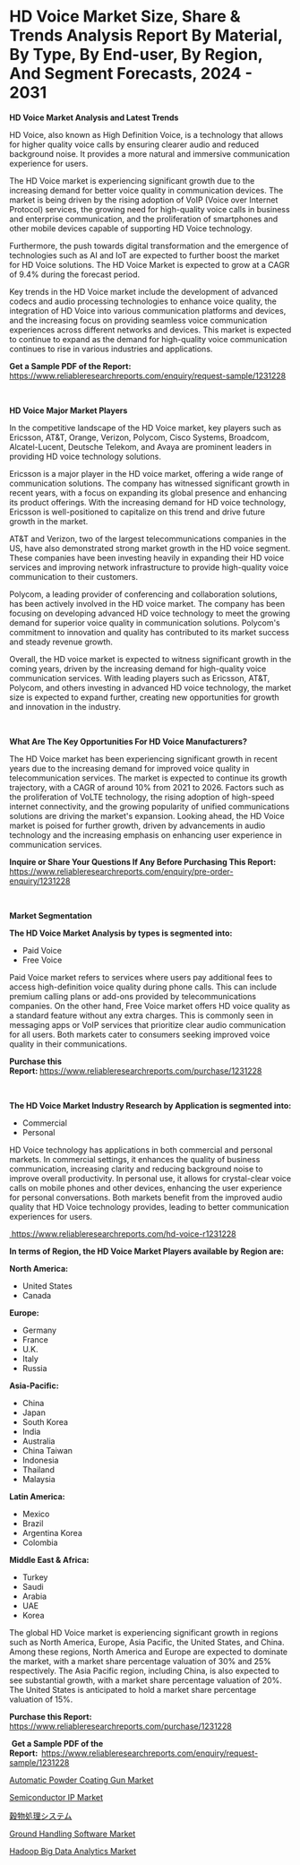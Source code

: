 <p><h1>HD Voice Market Size, Share & Trends Analysis Report By Material, By Type, By End-user, By Region, And Segment Forecasts, 2024 - 2031</h1></p><p><strong>HD Voice Market Analysis and Latest Trends</strong></p>
<p><p>HD Voice, also known as High Definition Voice, is a technology that allows for higher quality voice calls by ensuring clearer audio and reduced background noise. It provides a more natural and immersive communication experience for users. </p><p>The HD Voice market is experiencing significant growth due to the increasing demand for better voice quality in communication devices. The market is being driven by the rising adoption of VoIP (Voice over Internet Protocol) services, the growing need for high-quality voice calls in business and enterprise communication, and the proliferation of smartphones and other mobile devices capable of supporting HD Voice technology. </p><p>Furthermore, the push towards digital transformation and the emergence of technologies such as AI and IoT are expected to further boost the market for HD Voice solutions. The HD Voice Market is expected to grow at a CAGR of 9.4% during the forecast period.</p><p>Key trends in the HD Voice market include the development of advanced codecs and audio processing technologies to enhance voice quality, the integration of HD Voice into various communication platforms and devices, and the increasing focus on providing seamless voice communication experiences across different networks and devices. This market is expected to continue to expand as the demand for high-quality voice communication continues to rise in various industries and applications.</p></p>
<p><strong>Get a Sample PDF of the Report:&nbsp;</strong> <a href="https://www.reliableresearchreports.com/enquiry/request-sample/1231228">https://www.reliableresearchreports.com/enquiry/request-sample/1231228</a></p>
<p>&nbsp;</p>
<p><strong>HD Voice Major Market Players</strong></p>
<p><p>In the competitive landscape of the HD Voice market, key players such as Ericsson, AT&T, Orange, Verizon, Polycom, Cisco Systems, Broadcom, Alcatel-Lucent, Deutsche Telekom, and Avaya are prominent leaders in providing HD voice technology solutions.</p><p>Ericsson is a major player in the HD voice market, offering a wide range of communication solutions. The company has witnessed significant growth in recent years, with a focus on expanding its global presence and enhancing its product offerings. With the increasing demand for HD voice technology, Ericsson is well-positioned to capitalize on this trend and drive future growth in the market.</p><p>AT&T and Verizon, two of the largest telecommunications companies in the US, have also demonstrated strong market growth in the HD voice segment. These companies have been investing heavily in expanding their HD voice services and improving network infrastructure to provide high-quality voice communication to their customers.</p><p>Polycom, a leading provider of conferencing and collaboration solutions, has been actively involved in the HD voice market. The company has been focusing on developing advanced HD voice technology to meet the growing demand for superior voice quality in communication solutions. Polycom's commitment to innovation and quality has contributed to its market success and steady revenue growth.</p><p>Overall, the HD voice market is expected to witness significant growth in the coming years, driven by the increasing demand for high-quality voice communication services. With leading players such as Ericsson, AT&T, Polycom, and others investing in advanced HD voice technology, the market size is expected to expand further, creating new opportunities for growth and innovation in the industry.</p></p>
<p>&nbsp;</p>
<p><strong>What Are The Key Opportunities For HD Voice Manufacturers?</strong></p>
<p><p>The HD Voice market has been experiencing significant growth in recent years due to the increasing demand for improved voice quality in telecommunication services. The market is expected to continue its growth trajectory, with a CAGR of around 10% from 2021 to 2026. Factors such as the proliferation of VoLTE technology, the rising adoption of high-speed internet connectivity, and the growing popularity of unified communications solutions are driving the market's expansion. Looking ahead, the HD Voice market is poised for further growth, driven by advancements in audio technology and the increasing emphasis on enhancing user experience in communication services.</p></p>
<p><strong>Inquire or Share Your Questions If Any Before Purchasing This Report:</strong> <a href="https://www.reliableresearchreports.com/enquiry/pre-order-enquiry/1231228">https://www.reliableresearchreports.com/enquiry/pre-order-enquiry/1231228</a></p>
<p>&nbsp;</p>
<p><strong>Market Segmentation</strong></p>
<p><strong>The HD Voice Market Analysis by types is segmented into:</strong></p>
<p><ul><li>Paid Voice</li><li>Free Voice</li></ul></p>
<p><p>Paid Voice market refers to services where users pay additional fees to access high-definition voice quality during phone calls. This can include premium calling plans or add-ons provided by telecommunications companies. On the other hand, Free Voice market offers HD voice quality as a standard feature without any extra charges. This is commonly seen in messaging apps or VoIP services that prioritize clear audio communication for all users. Both markets cater to consumers seeking improved voice quality in their communications.</p></p>
<p><strong>Purchase this Report:&nbsp;</strong><a href="https://www.reliableresearchreports.com/purchase/1231228">https://www.reliableresearchreports.com/purchase/1231228</a></p>
<p>&nbsp;</p>
<p><strong>The HD Voice Market Industry Research by Application is segmented into:</strong></p>
<p><ul><li>Commercial</li><li>Personal</li></ul></p>
<p><p>HD Voice technology has applications in both commercial and personal markets. In commercial settings, it enhances the quality of business communication, increasing clarity and reducing background noise to improve overall productivity. In personal use, it allows for crystal-clear voice calls on mobile phones and other devices, enhancing the user experience for personal conversations. Both markets benefit from the improved audio quality that HD Voice technology provides, leading to better communication experiences for users.</p></p>
<p><a href="https://www.reliableresearchreports.com/hd-voice-r1231228">&nbsp;https://www.reliableresearchreports.com/hd-voice-r1231228</a></p>
<p><strong>In terms of Region, the HD Voice Market Players available by Region are:</strong></p>
<p>
    <p> <strong> North America: </strong>
        <ul>
            <li>United States</li>
            <li>Canada</li>
        </ul>
        </p> 
    <p> <strong> Europe: </strong>
        <ul>
            <li>Germany</li>
            <li>France</li>
            <li>U.K.</li>
            <li>Italy</li>
            <li>Russia</li>
        </ul>
        </p> 
    <p> <strong> Asia-Pacific: </strong>
        <ul>
            <li>China</li>
            <li>Japan</li>
            <li>South Korea</li>
            <li>India</li>
            <li>Australia</li>
            <li>China Taiwan</li>
            <li>Indonesia</li>
            <li>Thailand</li>
            <li>Malaysia</li>
        </ul>
        </p> 
    <p> <strong> Latin America: </strong>
        <ul>
            <li>Mexico</li>
            <li>Brazil</li>
            <li>Argentina Korea</li>
            <li>Colombia</li>
        </ul>
        </p> 
    <p> <strong> Middle East & Africa: </strong>
        <ul>
            <li>Turkey</li>
            <li>Saudi</li>
            <li>Arabia</li>
            <li>UAE</li>
            <li>Korea</li>
        </ul>
    </p>
    </p>
<p><p>The global HD Voice market is experiencing significant growth in regions such as North America, Europe, Asia Pacific, the United States, and China. Among these regions, North America and Europe are expected to dominate the market, with a market share percentage valuation of 30% and 25% respectively. The Asia Pacific region, including China, is also expected to see substantial growth, with a market share percentage valuation of 20%. The United States is anticipated to hold a market share percentage valuation of 15%.</p></p>
<p><strong>Purchase this Report: </strong><a href="https://www.reliableresearchreports.com/purchase/1231228">https://www.reliableresearchreports.com/purchase/1231228</a></p>
<p>&nbsp;<strong>Get a Sample PDF of the Report:&nbsp;&nbsp;</strong><a href="https://www.reliableresearchreports.com/enquiry/request-sample/1231228">https://www.reliableresearchreports.com/enquiry/request-sample/1231228</a></p>
<p><strong></strong></p>
<p><p><a href="https://www.linkedin.com/pulse/automatic-powder-coating-gun-market-insights-cagr-trends-growth-hpkse">Automatic Powder Coating Gun Market</a></p><p><a href="https://www.linkedin.com/pulse/semiconductor-ip-market-insights-cagr-trends-growth-strategies-hwhnc">Semiconductor IP Market</a></p><p><a href="https://github.com/klon646/Market-Research-Report-List-1/blob/main/890998460728.md">穀物処理システム</a></p><p><a href="https://github.com/brentleyjimmiealvaradoz4l1rea/Market-Research-Report-List-2/blob/main/ground-handling-software-market.md">Ground Handling Software Market</a></p><p><a href="https://github.com/Angelnienowdseej3e45z3p8c/Market-Research-Report-List-2/blob/main/hadoop-big-data-analytics-market.md">Hadoop Big Data Analytics Market</a></p></p>